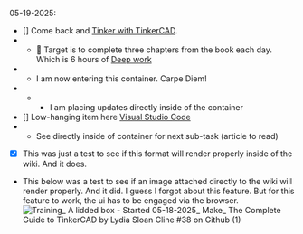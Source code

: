 05-19-2025:
- [] Come back and [Tinker with TinkerCAD](https://github.com/Shangrila-VHP/shangrila-vhp/issues/38).
- - 🎯 Target is to complete three chapters from the book each day. Which is 6 hours of [Deep work](https://www.amazon.com/Deep-Work-Focused-Success-Distracted/dp/1455586692)
- - I am now entering this container. Carpe Diem!
- - - I am placing updates directly inside of the container 
- [] Low-hanging item here [Visual Studio Code](https://github.com/Shangrila-VHP/shangrila-vhp/issues/42) 
- - See directly inside of container for next  sub-task (article to read)
- [x] This was just a test to see if this format will render properly inside of the wiki. And it does. 
- This below was a test to see if an image attached directly to the wiki will render properly. And it did. I guess I forgot about this feature. But for this feature to work, the ui has to be engaged via the browser.
![Training_ A lidded box - Started 05-18-2025_ Make_ The Complete Guide to TinkerCAD by Lydia Sloan Cline #38 on Github (1)](https://github.com/user-attachments/assets/da4047ff-3690-4bcd-a151-e7c293847c59)